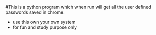 #This is a python program which when run will get all the user defined passwords saved in chrome.

* use this own your own system
* for fun and study purpose only
